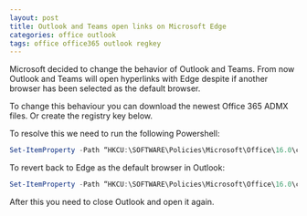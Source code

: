 ```yaml
---
layout: post
title: Outlook and Teams open links on Microsoft Edge
categories: office outlook
tags: office office365 outlook regkey
---
```


Microsoft decided to change the behavior of Outlook and Teams. From now Outlook and Teams will open hyperlinks with Edge despite if another browser has been selected as the default browser.

To change this behaviour you can download the newest Office 365 ADMX files. Or create the registry key below.

To resolve this we need to run the following Powershell:

```powershell
Set-ItemProperty -Path “HKCU:\SOFTWARE\Policies\Microsoft\Office\16.0\common\links” -Name ‘BrowserChoice’ -Value 0 -Type DWORD –Force
```

To revert back to Edge as the default browser in Outlook:

```powershell
Set-ItemProperty -Path “HKCU:\SOFTWARE\Policies\Microsoft\Office\16.0\common\links” -Name ‘BrowserChoice’ -Value 1 -Type DWORD –Force
```

After this you need to close Outlook and open it again.
